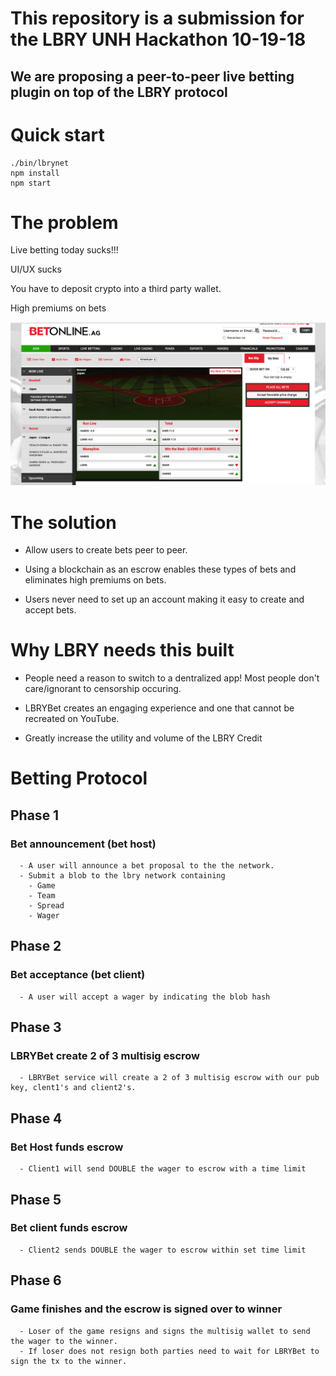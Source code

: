 # This repository is a submission for the LBRY UNH Hackathon 10-19-18
## We are proposing a peer-to-peer live betting plugin on top of the LBRY protocol

# Quick start 
    ./bin/lbrynet
    npm install
    npm start

# The problem 

Live betting today sucks!!! 

UI/UX sucks

You have to deposit crypto into a third party wallet.

High premiums on bets

![alt text](screenshots/Snip20181020_2.png)

# The solution 

  - Allow users to create bets peer to peer.

  - Using a blockchain as an escrow enables these types of bets and eliminates high premiums on bets. 

  - Users never need to set up an account making it easy to create and accept bets.

# Why LBRY needs this built 

  - People need a reason to switch to a dentralized app! Most people don't care/ignorant to censorship occuring.

  - LBRYBet creates an engaging experience and one that cannot be recreated on YouTube. 

  - Greatly increase the utility and volume of the LBRY Credit

# Betting Protocol 

## Phase 1 
### Bet announcement (bet host)
      - A user will announce a bet proposal to the the network.
      - Submit a blob to the lbry network containing 
        - Game
        - Team
        - Spread
        - Wager

## Phase 2
### Bet acceptance (bet client)
      - A user will accept a wager by indicating the blob hash
## Phase 3 
### LBRYBet create 2 of 3 multisig escrow
      - LBRYBet service will create a 2 of 3 multisig escrow with our pub key, clent1's and client2's.

## Phase 4
### Bet Host funds escrow
      - Client1 will send DOUBLE the wager to escrow with a time limit
## Phase 5
### Bet client funds escrow
      - Client2 sends DOUBLE the wager to escrow within set time limit

## Phase 6 
### Game finishes and the escrow is signed over to winner
      - Loser of the game resigns and signs the multisig wallet to send the wager to the winner.  
      - If loser does not resign both parties need to wait for LBRYBet to sign the tx to the winner. 

